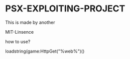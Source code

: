 # PSX-EXPLOITING-PROJECT
This is made by another

MIT-Linsence

how to use?

loadstring(game:HttpGet("%web%")()
